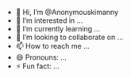 - 👋 Hi, I’m @Anonymouskimanny
- 👀 I’m interested in ...
- 🌱 I’m currently learning ...
- 💞️ I’m looking to collaborate on ...
- 📫 How to reach me ...
- 😄 Pronouns: ...
- ⚡ Fun fact: ...

<!---
Anonymouskimanny/Anonymouskimanny is a ✨ special ✨ repository because its `README.md` (this file) appears on your GitHub profile.
You can click the Preview link to take a look at your changes.
--->
